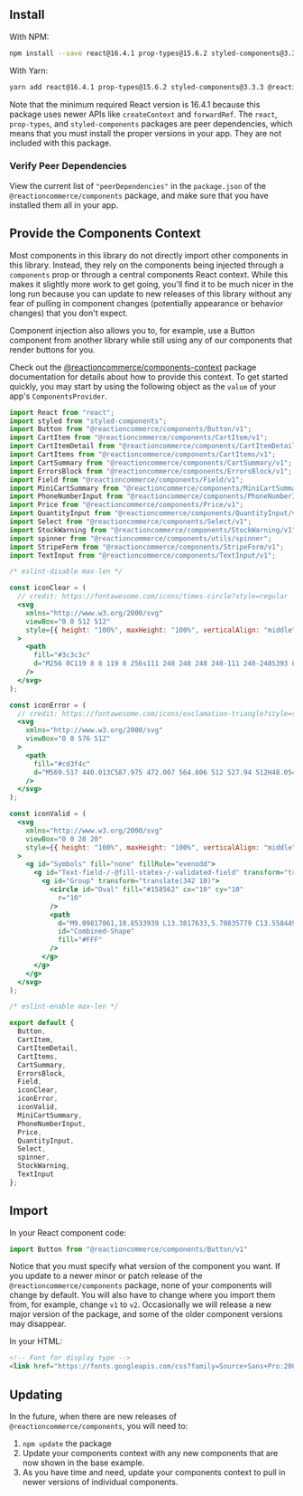 ## Install

With NPM:

```bash
npm install --save react@16.4.1 prop-types@15.6.2 styled-components@3.3.3 @reactioncommerce/components
```

With Yarn:

```bash
yarn add react@16.4.1 prop-types@15.6.2 styled-components@3.3.3 @reactioncommerce/components
```

Note that the minimum required React version is 16.4.1 because this package uses newer APIs like `createContext` and `forwardRef`. The `react`, `prop-types`, and `styled-components` packages are peer dependencies, which means that you must install the proper versions in your app. They are not included with this package.

### Verify Peer Dependencies

View the current list of `"peerDependencies"` in the `package.json` of the `@reactioncommerce/components` package, and make sure that you have installed them all in your app.

## Provide the Components Context

Most components in this library do not directly import other components in this library. Instead, they rely on the components being injected through a `components` prop or through a central components React context. While this makes it slightly more work to get going, you'll find it to be much nicer in the long run because you can update to new releases of this library without any fear of pulling in component changes (potentially appearance or behavior changes) that you don't expect.

Component injection also allows you to, for example, use a Button component from another library while still using any of our components that render buttons for you.

Check out the [@reactioncommerce/components-context](https://github.com/reactioncommerce/components-context) package documentation for details about how to provide this context. To get started quickly, you may start by using the following object as the `value` of your app's `ComponentsProvider`.

```jsx static
import React from "react";
import styled from "styled-components";
import Button from "@reactioncommerce/components/Button/v1";
import CartItem from "@reactioncommerce/components/CartItem/v1";
import CartItemDetail from "@reactioncommerce/components/CartItemDetail/v1";
import CartItems from "@reactioncommerce/components/CartItems/v1";
import CartSummary from "@reactioncommerce/components/CartSummary/v1";
import ErrorsBlock from "@reactioncommerce/components/ErrorsBlock/v1";
import Field from "@reactioncommerce/components/Field/v1";
import MiniCartSummary from "@reactioncommerce/components/MiniCartSummary/v1";
import PhoneNumberInput from "@reactioncommerce/components/PhoneNumberInput/v1";
import Price from "@reactioncommerce/components/Price/v1";
import QuantityInput from "@reactioncommerce/components/QuantityInput/v1";
import Select from "@reactioncommerce/components/Select/v1";
import StockWarning from "@reactioncommerce/components/StockWarning/v1";
import spinner from "@reactioncommerce/components/utils/spinner";
import StripeForm from "@reactioncommerce/components/StripeForm/v1";
import TextInput from "@reactioncommerce/components/TextInput/v1";

/* eslint-disable max-len */

const iconClear = (
  // credit: https://fontawesome.com/icons/times-circle?style=regular
  <svg
    xmlns="http://www.w3.org/2000/svg"
    viewBox="0 0 512 512"
    style={{ height: "100%", maxHeight: "100%", verticalAlign: "middle" }}
  >
    <path
      fill="#3c3c3c"
      d="M256 8C119 8 8 119 8 256s111 248 248 248 248-111 248-248S393 8 256 8zm121.6 313.1c4.7 4.7 4.7 12.3 0 17L338 377.6c-4.7 4.7-12.3 4.7-17 0L256 312l-65.1 65.6c-4.7 4.7-12.3 4.7-17 0L134.4 338c-4.7-4.7-4.7-12.3 0-17l65.6-65-65.6-65.1c-4.7-4.7-4.7-12.3 0-17l39.6-39.6c4.7-4.7 12.3-4.7 17 0l65 65.7 65.1-65.6c4.7-4.7 12.3-4.7 17 0l39.6 39.6c4.7 4.7 4.7 12.3 0 17L312 256l65.6 65.1z"
    />
  </svg>
);

const iconError = (
  // credit: https://fontawesome.com/icons/exclamation-triangle?style=solid
  <svg
    xmlns="http://www.w3.org/2000/svg"
    viewBox="0 0 576 512"
  >
    <path
      fill="#cd3f4c"
      d="M569.517 440.013C587.975 472.007 564.806 512 527.94 512H48.054c-36.937 0-59.999-40.055-41.577-71.987L246.423 23.985c18.467-32.009 64.72-31.951 83.154 0l239.94 416.028zM288 354c-25.405 0-46 20.595-46 46s20.595 46 46 46 46-20.595 46-46-20.595-46-46-46zm-43.673-165.346l7.418 136c.347 6.364 5.609 11.346 11.982 11.346h48.546c6.373 0 11.635-4.982 11.982-11.346l7.418-136c.375-6.874-5.098-12.654-11.982-12.654h-63.383c-6.884 0-12.356 5.78-11.981 12.654z"
    />
  </svg>
);

const iconValid = (
  <svg
    xmlns="http://www.w3.org/2000/svg"
    viewBox="0 0 20 20"
    style={{ height: "100%", maxHeight: "100%", verticalAlign: "middle" }}
  >
    <g id="Symbols" fill="none" fillRule="evenodd">
      <g id="Text-field-/-@fill-states-/-validated-field" transform="translate(-342 -10)">
        <g id="Group" transform="translate(342 10)">
          <circle id="Oval" fill="#158562" cx="10" cy="10"
            r="10"
          />
          <path
            d="M9.09817861,10.8533939 L13.3817633,5.70835779 C13.5584492,5.49613933 13.8737186,5.46733456 14.085937,5.64402054 C14.0864297,5.64443069 14.0869215,5.64484179 14.0874126,5.64525384 L15.4038701,6.74989283 C15.6148323,6.92691118 15.6429374,7.24119179 15.4667318,7.45283332 L9.68800426,14.3936934 C9.51131828,14.6059119 9.19604894,14.6347167 8.98383048,14.4580307 C8.98333784,14.4576205 8.98284599,14.4572094 8.98235494,14.4567974 L7.66589745,13.3521584 C7.65157762,13.3401426 7.63810031,13.3274944 7.62547222,13.3142888 L4.59464425,10.7711222 C4.38310692,10.5936213 4.35551493,10.2782435 4.53301583,10.0667062 C4.53570056,10.0635066 4.53842527,10.0603409 4.54118933,10.0572096 L5.75381491,8.68348828 C5.9333307,8.48012404 6.24225889,8.45699274 6.45005744,8.63135642 L9.09817861,10.8533939 Z"
            id="Combined-Shape"
            fill="#FFF"
          />
        </g>
      </g>
    </g>
  </svg>
);

/* eslint-enable max-len */

export default {
  Button,
  CartItem,
  CartItemDetail,
  CartItems,
  CartSummary,
  ErrorsBlock,
  Field,
  iconClear,
  iconError,
  iconValid,
  MiniCartSummary,
  PhoneNumberInput,
  Price,
  QuantityInput,
  Select,
  spinner,
  StockWarning,
  TextInput
};
```

## Import

In your React component code:

```js static
import Button from "@reactioncommerce/components/Button/v1"
```

Notice that you must specify what version of the component you want. If you update to a newer minor or patch release of the `@reactioncommerce/components` package, none of your components will change by default. You will also have to change where you import them from, for example, change `v1` to `v2`. Occasionally we will release a new major version of the package, and some of the older component versions may disappear.

In your HTML:

```html
<!-- Font for display type -->
<link href="https://fonts.googleapis.com/css?family=Source+Sans+Pro:200,400,700" rel="stylesheet">
```

## Updating

In the future, when there are new releases of `@reactioncommerce/components`, you will need to:

1. `npm update` the package
2. Update your components context with any new components that are now shown in the base example.
3. As you have time and need, update your components context to pull in newer versions of individual components.
